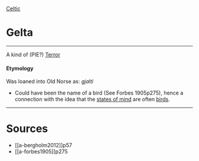 [Celtic](celtic-religion)

# Gelta

---



A kind of (PIE?) [Terror](terror-fear.md)

#### Etymology

Was loaned into Old Norse as: *gjalti*

- Could have been the name of a bird (See Forbes 1905p275), hence a connection with the idea that the [states of mind](states-of-mind.md) are often [birds](birds-flying-flight).

---

# Sources

- [[a-bergholm2012]]p57
- [[a-forbes1905]]p275
